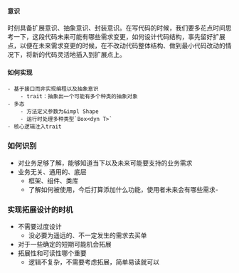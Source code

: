 #### 意识
时刻具备扩展意识、抽象意识、封装意识。在写代码的时候，我们要多花点时间思考一下，这段代码未来可能有哪些需求变更，如何设计代码结构，事先留好扩展点，以便在未来需求变更的时候，在不改动代码整体结构、做到最小代码改动的情况下，将新的代码灵活地插入到扩展点上。

#### 如何实现
	- 基于接口而非实现编程以及抽象意识
		- trait：抽象出一个可能有多个种类的抽象对象
	- 多态
		- 方法定义参数为&impl Shape
		- 运行时处理多种类型`Box<dyn T>`
	- 核心逻辑注入trait
### 如何识别
- 对业务足够了解，能够知道当下以及未来可能要支持的业务需求
- 业务无关、通用的、底层
	- 框架、组件、类库
	- 了解如何被使用，今后打算添加什么功能，使用者未来会有哪些需求-
### 实现拓展设计的时机
- 不需要过度设计
	- 没必要为遥远的、不一定发生的需求去买单
- 对于一些确定的短期可能机会拓展
- 拓展性和可读性哪个重要
	- 逻辑不复杂，不需要考虑拓展，简单易读就可以
